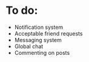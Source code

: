 # To do:

- Notification system
- Acceptable friend requests
- Messaging system
- Global chat
- Commenting on posts

